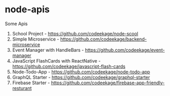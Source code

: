 # node-apis

Some Apis

1. School Project - https://github.com/codeekage/node-scool
2. Simple Microservice - https://github.com/codeekage/backend-microservice
3. Event Manager with HandleBars - https://github.com/codeekage/event-manager
4. JavaScript FlashCards with ReactNative - https://github.com/codeekage/javascript-flash-cards
5. Node-Todo-App - https://github.com/codeekage/node-todo-app
6. GraphQL Starter - https://github.com/codeekage/graphql-starter
7. Firebase Starter - https://github.com/codeekage/firebase-app-friendly-resturant
